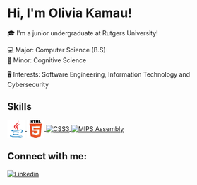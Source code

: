
<!--
**OliviaKamau/OliviaKamau** is a ✨ _special_ ✨ repository because its `README.md` (this file) appears on your GitHub profile.

Here are some ideas to get you started:

- 🔭 I’m currently working on ...
- 🌱 I’m currently learning ...
- 👯 I’m looking to collaborate on ...
- 🤔 I’m looking for help with ...
- 💬 Ask me about ...
- 📫 How to reach me: ...
- 😄 Pronouns: ...
- ⚡ Fun fact: ...
-->

# Hi, I'm Olivia Kamau!

🎓 I'm a junior undergraduate at Rutgers University!

  💻 Major: Computer Science (B.S) <br>
  🧠 Minor: Cognitive Science

🖥️ Interests: Software Engineering, Information Technology and Cybersecurity

## Skills
<a href="https://www.java.com/" target="blank">
<img align="center" src="https://raw.githubusercontent.com/devicons/devicon/master/icons/java/java-original.svg" alt="Java" height="40" width="40" />
</a>
<a href="https://www.w3.org/html/" target="blank">
<img align="center" src="https://raw.githubusercontent.com/devicons/devicon/master/icons/html5/html5-original-wordmark.svg" alt="Html5" height="40" width="40" />
</a>
<a href= "https://www.w3schools.com/css/" target="blank">
  <img align="center" src="https://upload.wikimedia.org/wikipedia/commons/thumb/d/d5/CSS3_logo_and_wordmark.svg/1200px-CSS3_logo_and_wordmark.svg.png" alt="CSS3" height="40" width="40"/>
</a>
<!-- <a href="https://www.python.org/" target="blank">
<img align="center" src="https://raw.githubusercontent.com/devicons/devicon/master/icons/python/python-original.svg" alt="Python" height="40" width="40" />
</a> -->
<a href="https://en.wikipedia.org/wiki/MIPS_architecture" target="blank">
<img align="center" src="https://seeklogo.com/images/M/mips-logo-A2C5DD00CD-seeklogo.com.png" alt="MIPS Assembly" height="40" width="40" />
</a>

## Connect with me:
<a href="https://www.linkedin.com/in/olivia-kamau/" target="blank">
<img align="center" src="https://img.shields.io/badge/Olivia_Kamau-%230A66C2?logo=linkedin" alt="Linkedin" />
</a>

